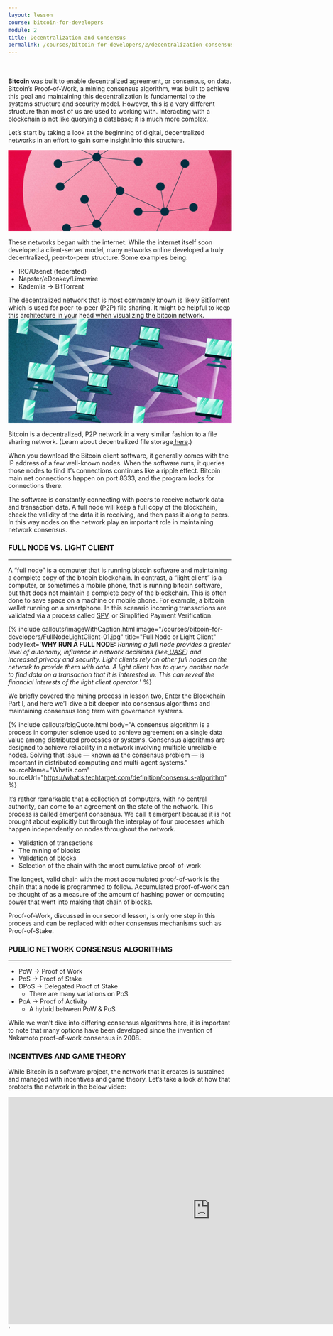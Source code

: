 ```yaml
---
layout: lesson
course: bitcoin-for-developers
module: 2
title: Decentralization and Consensus
permalink: /courses/bitcoin-for-developers/2/decentralization-consensus
---
```


<br>
<br>
<span class="openingParagraph">
<b>Bitcoin</b> was built to enable decentralized agreement, or consensus, on data. Bitcoin’s Proof-of-Work, a mining consensus algorithm, was built to achieve this goal and maintaining this decentralization is fundamental to the systems structure and security model. However, this is a very different structure than most of us are used to working with. Interacting with a blockchain is not like querying a database; it is much more complex.</span>

Let’s start by taking a look at the beginning of digital, decentralized networks in an effort to gain some insight into this structure.

<img src="/assets/img/courses/bitcoin-for-developers/DecentralizedCircles-01-01.jpg" />

These networks began with the internet. While the internet itself soon developed a client-server model, many networks online developed a truly decentralized, peer-to-peer structure. Some examples being:
<ul>
 	<li>IRC/Usenet (federated)</li>
 	<li>Napster/eDonkey/Limewire</li>
 	<li>Kademlia -&gt; BitTorrent</li>
</ul>
The decentralized network that is most commonly known is likely BitTorrent which is used for peer-to-peer (P2P) file sharing. It might be helpful to keep this architecture in your head when visualizing the bitcoin network.

<img src="/assets/img/courses/bitcoin-for-developers/DecentralComm-01-small.jpg" />

Bitcoin is a decentralized, P2P network in a very similar fashion to a file sharing network. (Learn about decentralized file storage<a href="https://theblockchaininstitute.org/courses/decentralized-storage/"> here</a>.)

When you download the Bitcoin client software, it generally comes with the IP address of a few well-known nodes. When the software runs, it queries those nodes to find it’s connections continues like a ripple effect. Bitcoin main net connections happen on port 8333, and the program looks for connections there.

The software is constantly connecting with peers to receive network data and transaction data. A full node will keep a full copy of the blockchain, check the validity of the data it is receiving, and then pass it along to peers. In this way nodes on the network play an important role in maintaining network consensus.
<h3>FULL NODE VS. LIGHT CLIENT</h3>

<hr />

A “full node” is a computer that is running bitcoin software and maintaining a complete copy of the bitcoin blockchain. In contrast, a “light client” is a computer, or sometimes a mobile phone, that is running bitcoin software, but that does not maintain a complete copy of the blockchain. This is often done to save space on a machine or mobile phone. For example, a bitcoin wallet running on a smartphone. In this scenario incoming transactions are validated via a process called <a href="https://en.bitcoinwiki.org/wiki/Simplified_Payment_Verification" target="_blank" rel="noopener noreferrer">SPV</a>, or Simplified Payment Verification.

{% include callouts/imageWithCaption.html
	image="/courses/bitcoin-for-developers/FullNodeLightClient-01.jpg"
	title="Full Node or Light Client"
	bodyText='<b>WHY RUN A FULL NODE:</b> <i>Running a full node provides a greater level of autonomy, influence in network decisions (see</i><a href="https://en.wikipedia.org/wiki/User_activated_soft_fork" target="_blank" rel="noopener noreferrer"> <i>UASF</i></a><i>) and increased privacy and security. Light clients rely on other full nodes on the network to provide them with data. A light client has to query another node to find data on a transaction that it is interested in. This can reveal the financial interests of the light client operator.</i>'
%}

We briefly covered the mining process in lesson two, Enter the Blockchain Part I, and here we’ll dive a bit deeper into consensus algorithms and maintaining consensus long term with governance systems.

{% include callouts/bigQuote.html body="A consensus algorithm is a process in computer science used to achieve agreement on a single data value among distributed processes or systems. Consensus algorithms are designed to achieve reliability in a network involving multiple unreliable nodes. Solving that issue — known as the consensus problem — is important in distributed computing and multi-agent systems." sourceName="Whatis.com" sourceUrl="https://whatis.techtarget.com/definition/consensus-algorithm" %}

It’s rather remarkable that a collection of computers, with no central authority, can come to an agreement on the state of the network. This process is called emergent consensus. We call it emergent because it is not brought about explicitly but through the interplay of four processes which happen independently on nodes throughout the network.
<ul>
 	<li>Validation of transactions</li>
 	<li>The mining of blocks</li>
 	<li>Validation of blocks</li>
 	<li>Selection of the chain with the most cumulative proof-of-work</li>
</ul>
The longest, valid chain with the most accumulated proof-of-work is the chain that a node is programmed to follow. Accumulated proof-of-work can be thought of as a measure of the amount of hashing power or computing power that went into making that chain of blocks.

Proof-of-Work, discussed in our second lesson, is only one step in this process and can be replaced with other consensus mechanisms such as Proof-of-Stake.
<h3>PUBLIC NETWORK CONSENSUS ALGORITHMS</h3>

<hr />

<ul>
 	<li>PoW -&gt; Proof of Work</li>
 	<li>PoS -&gt; Proof of Stake</li>
 	<li>DPoS -&gt; Delegated Proof of Stake
<ul>
 	<li>There are many variations on PoS</li>
</ul>
</li>
 	<li>PoA -&gt; Proof of Activity
<ul>
 	<li>A hybrid between PoW &amp; PoS</li>
</ul>
</li>
</ul>
While we won’t dive into differing consensus algorithms here, it is important to note that many options have been developed since the invention of Nakamoto proof-of-work consensus in 2008.

<h3>INCENTIVES AND GAME THEORY</h3>
<p>While Bitcoin is a software project, the network that it creates is sustained and managed with incentives and game theory. Let’s take a look at how that protects the network in the below video:</p>
<iframe width="910" height="512" src="https://www.youtube.com/embed/oo-20sLqp3M?list=PLkFjuupTY0WQvkwWZ9QYctjyyZuVg6lLK" frameborder="0" allow="accelerometer; autoplay; encrypted-media; gyroscope; picture-in-picture" allowfullscreen></iframe>'

